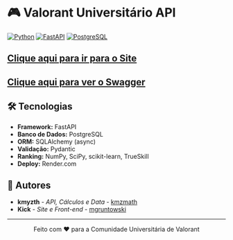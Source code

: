 # 🎮 Valorant Universitário API

[![Python](https://img.shields.io/badge/Python-3.9+-blue.svg)](https://www.python.org/downloads/)
[![FastAPI](https://img.shields.io/badge/FastAPI-0.100+-00a393.svg)](https://fastapi.tiangolo.com/)
[![PostgreSQL](https://img.shields.io/badge/PostgreSQL-13+-316192.svg)](https://www.postgresql.org/)

## [Clique aqui para ir para o Site](https://univlr-web.vercel.app/)
## [Clique aqui para ver o Swagger](https://valorant-api-bytp.onrender.com/docs)


## 🛠 Tecnologias

- **Framework:** FastAPI
- **Banco de Dados:** PostgreSQL
- **ORM:** SQLAlchemy (async)
- **Validação:** Pydantic
- **Ranking:** NumPy, SciPy, scikit-learn, TrueSkill
- **Deploy:** Render.com

## 👥 Autores

- **kmyzth** - *API, Cálculos e Data* - [kmzmath](https://github.com/kmzmath)
- **Kick** - *Site e Front-end* - [mgruntowski](https://github.com/mgruntowski)


---

<p align="center">
  Feito com ❤️ para a Comunidade Universitária de Valorant 
</p>